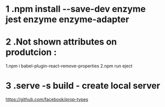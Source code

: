 

# 1 .npm install --save-dev enzyme jest enzyme enzyme-adapter
 # 2 .Not  shown attributes on produtcion :
1.npm i babel-plugin-react-remove-properties
2.npm run eject

# 3 .serve -s build - create local server
https://github.com/facebook/prop-types